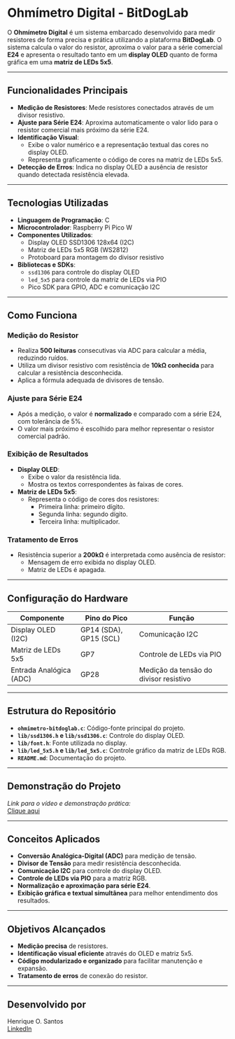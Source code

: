 # Ohmímetro Digital - BitDogLab

O **Ohmímetro Digital** é um sistema embarcado desenvolvido para medir resistores de forma precisa e prática utilizando a plataforma **BitDogLab**. O sistema calcula o valor do resistor, aproxima o valor para a série comercial **E24** e apresenta o resultado tanto em um **display OLED** quanto de forma gráfica em uma **matriz de LEDs 5x5**.

---

## Funcionalidades Principais

- **Medição de Resistores**: Mede resistores conectados através de um divisor resistivo.
- **Ajuste para Série E24**: Aproxima automaticamente o valor lido para o resistor comercial mais próximo da série E24.
- **Identificação Visual**:
  - Exibe o valor numérico e a representação textual das cores no display OLED.
  - Representa graficamente o código de cores na matriz de LEDs 5x5.
- **Detecção de Erros**: Indica no display OLED a ausência de resistor quando detectada resistência elevada.

---

## Tecnologias Utilizadas

- **Linguagem de Programação**: C  
- **Microcontrolador**: Raspberry Pi Pico W  
- **Componentes Utilizados**:
  - Display OLED SSD1306 128x64 (I2C)
  - Matriz de LEDs 5x5 RGB (WS2812)
  - Protoboard para montagem do divisor resistivo
- **Bibliotecas e SDKs**:
  - `ssd1306` para controle do display OLED
  - `led_5x5` para controle da matriz de LEDs via PIO
  - Pico SDK para GPIO, ADC e comunicação I2C

---

## Como Funciona

### Medição do Resistor
- Realiza **500 leituras** consecutivas via ADC para calcular a média, reduzindo ruídos.
- Utiliza um divisor resistivo com resistência de **10kΩ conhecida** para calcular a resistência desconhecida.
- Aplica a fórmula adequada de divisores de tensão.

### Ajuste para Série E24
- Após a medição, o valor é **normalizado** e comparado com a série E24, com tolerância de 5%.
- O valor mais próximo é escolhido para melhor representar o resistor comercial padrão.

### Exibição de Resultados
- **Display OLED**:
  - Exibe o valor da resistência lida.
  - Mostra os textos correspondentes às faixas de cores.
- **Matriz de LEDs 5x5**:
  - Representa o código de cores dos resistores:
    - Primeira linha: primeiro dígito.
    - Segunda linha: segundo dígito.
    - Terceira linha: multiplicador.

### Tratamento de Erros
- Resistência superior a **200kΩ** é interpretada como ausência de resistor:
  - Mensagem de erro exibida no display OLED.
  - Matriz de LEDs é apagada.

---

## Configuração do Hardware

| Componente            | Pino do Pico | Função                                     |
|------------------------|--------------|-------------------------------------------|
| Display OLED (I2C)     | GP14 (SDA), GP15 (SCL) | Comunicação I2C                          |
| Matriz de LEDs 5x5     | GP7          | Controle de LEDs via PIO                  |
| Entrada Analógica (ADC)| GP28         | Medição da tensão do divisor resistivo    |

---

## Estrutura do Repositório

- **`ohmimetro-bitdoglab.c`**: Código-fonte principal do projeto.  
- **`lib/ssd1306.h` e `lib/ssd1306.c`**: Controle do display OLED.  
- **`lib/font.h`**: Fonte utilizada no display.  
- **`lib/led_5x5.h` e `lib/led_5x5.c`**: Controle gráfico da matriz de LEDs RGB.  
- **`README.md`**: Documentação do projeto.

---

## Demonstração do Projeto

_Link para o vídeo e demonstração prática:_  
[Clique aqui](https://drive.google.com/file/d/1kY6WqzgminwQEZaORNGzN-s0eXffPUtA/view?usp=sharing)

---

## Conceitos Aplicados

- **Conversão Analógica-Digital (ADC)** para medição de tensão.  
- **Divisor de Tensão** para medir resistência desconhecida.  
- **Comunicação I2C** para controle do display OLED.  
- **Controle de LEDs via PIO** para a matriz RGB.  
- **Normalização e aproximação para série E24**.  
- **Exibição gráfica e textual simultânea** para melhor entendimento dos resultados.

---

## Objetivos Alcançados

- **Medição precisa** de resistores.
- **Identificação visual eficiente** através do OLED e matriz 5x5.
- **Código modularizado e organizado** para facilitar manutenção e expansão.
- **Tratamento de erros** de conexão do resistor.

---

## Desenvolvido por

Henrique O. Santos  
[LinkedIn](https://www.linkedin.com/in/dev-henriqueo-santos/)
